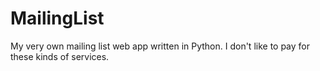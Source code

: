 MailingList
===========

My very own mailing list web app written in Python. I don't like to pay for these kinds of services.
